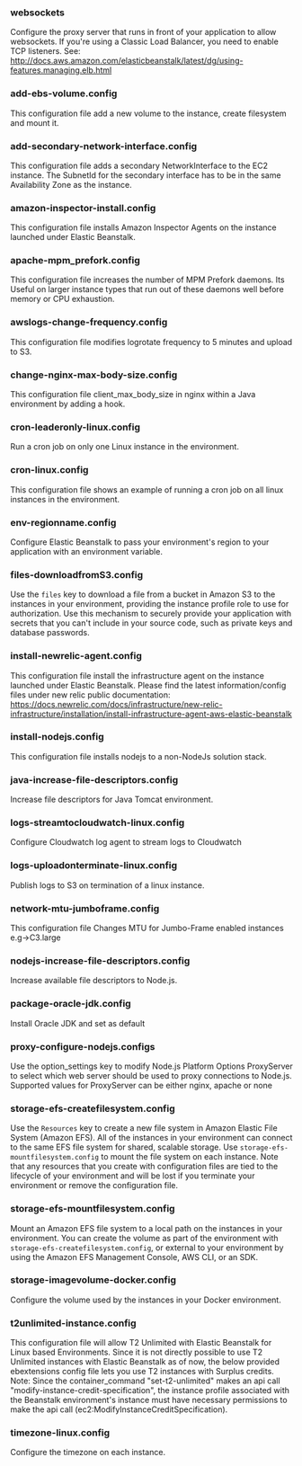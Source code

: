 ### websockets
Configure the proxy server that runs in front of your application to allow websockets.
If you're using a Classic Load Balancer, you need to enable TCP listeners. See:
http://docs.aws.amazon.com/elasticbeanstalk/latest/dg/using-features.managing.elb.html

### add-ebs-volume.config
This configuration file add a new volume to the instance, create filesystem and mount it.

### add-secondary-network-interface.config
This configuration file adds a secondary NetworkInterface to the EC2 instance. The SubnetId for the secondary interface has to be in the same Availability Zone as the instance.

### amazon-inspector-install.config
This configuration file installs Amazon Inspector Agents on the instance launched under Elastic Beanstalk.

### apache-mpm_prefork.config
This configuration file increases the number of MPM Prefork daemons. Its Useful on larger instance types that run out of these daemons well before memory or CPU exhaustion.

### awslogs-change-frequency.config
This configuration file modifies logrotate frequency to 5 minutes and upload to S3.

### change-nginx-max-body-size.config
This configuration file client_max_body_size in nginx within a Java environment by adding a hook.

### cron-leaderonly-linux.config
Run a cron job on only one Linux instance in the environment.

### cron-linux.config
This configuration file shows an example of running a cron job on all linux instances in the environment.

### env-regionname.config
Configure Elastic Beanstalk to pass your environment's region to your application with an environment variable.

### files-downloadfromS3.config
Use the `files` key to download a file from a bucket in Amazon S3 to the instances in your environment, providing the instance profile role to use for authorization. Use this mechanism to securely provide your application with secrets that you can't include in your source code, such as private keys and database passwords.

### install-newrelic-agent.config
This configuration file install the infrastructure agent on the instance launched under Elastic Beanstalk. Please find the latest information/config files under new relic public documentation: https://docs.newrelic.com/docs/infrastructure/new-relic-infrastructure/installation/install-infrastructure-agent-aws-elastic-beanstalk

### install-nodejs.config
This configuration file installs nodejs to a non-NodeJs solution stack.

### java-increase-file-descriptors.config
Increase file descriptors for Java Tomcat environment.

### logs-streamtocloudwatch-linux.config
Configure Cloudwatch log agent to stream logs to Cloudwatch

### logs-uploadonterminate-linux.config
Publish logs to S3 on termination of a linux instance.

### network-mtu-jumboframe.config
This configuration file Changes MTU for Jumbo-Frame enabled instances e.g->C3.large

### nodejs-increase-file-descriptors.config
Increase available file descriptors to Node.js.

### package-oracle-jdk.config
Install Oracle JDK and set as default

### proxy-configure-nodejs.configs
Use the option_settings key to modify Node.js Platform Options ProxyServer to select which web server should be used to proxy connections to Node.js.
Supported values for ProxyServer can be either nginx, apache or none

### storage-efs-createfilesystem.config
Use the `Resources` key to create a new file system in Amazon Elastic File System (Amazon EFS). All of the instances in your environment can connect to the same EFS file system for shared, scalable storage. Use `storage-efs-mountfilesystem.config` to mount the file system on each instance. Note that any resources that you create with configuration files are tied to the lifecycle of your environment and will be lost if you terminate your environment or remove the configuration file.

### storage-efs-mountfilesystem.config
Mount an Amazon EFS file system to a local path on the instances in your environment. You can create the volume as part of the environment with `storage-efs-createfilesystem.config`, or external to your environment by using the Amazon EFS Management Console, AWS CLI, or an SDK.

### storage-imagevolume-docker.config
Configure the volume used by the instances in your Docker environment.

### t2unlimited-instance.config
This configuration file will allow T2 Unlimited with Elastic Beanstalk for Linux based Environments. Since it is not directly possible to use T2 Unlimited instances with Elastic Beanstalk as of now, the below provided ebextensions config file lets you use T2 instances with Surplus credits.
Note: Since the container_command "set-t2-unlimited" makes an api call "modify-instance-credit-specification", the instance profile associated with the Beanstalk environment's instance must have necessary
permissions to make the api call (ec2:ModifyInstanceCreditSpecification).

### timezone-linux.config
Configure the timezone on each instance.
